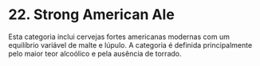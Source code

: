 # 22. Strong American Ale

Esta categoria inclui cervejas fortes americanas modernas com um equilíbrio variável de malte e lúpulo. A categoria é definida principalmente pelo maior teor alcoólico e pela ausência de torrado.